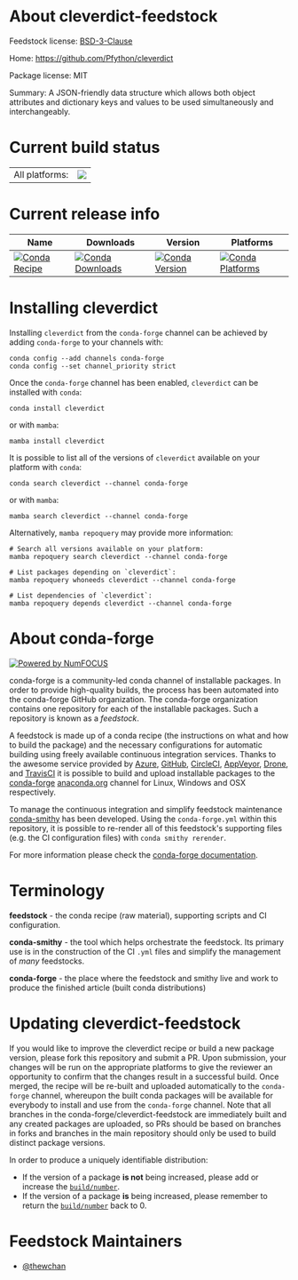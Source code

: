 About cleverdict-feedstock
==========================

Feedstock license: [BSD-3-Clause](https://github.com/conda-forge/cleverdict-feedstock/blob/main/LICENSE.txt)

Home: https://github.com/Pfython/cleverdict

Package license: MIT

Summary: A JSON-friendly data structure which allows both object attributes and dictionary keys and values to be used simultaneously and interchangeably.

Current build status
====================


<table><tr><td>All platforms:</td>
    <td>
      <a href="https://dev.azure.com/conda-forge/feedstock-builds/_build/latest?definitionId=17895&branchName=main">
        <img src="https://dev.azure.com/conda-forge/feedstock-builds/_apis/build/status/cleverdict-feedstock?branchName=main">
      </a>
    </td>
  </tr>
</table>

Current release info
====================

| Name | Downloads | Version | Platforms |
| --- | --- | --- | --- |
| [![Conda Recipe](https://img.shields.io/badge/recipe-cleverdict-green.svg)](https://anaconda.org/conda-forge/cleverdict) | [![Conda Downloads](https://img.shields.io/conda/dn/conda-forge/cleverdict.svg)](https://anaconda.org/conda-forge/cleverdict) | [![Conda Version](https://img.shields.io/conda/vn/conda-forge/cleverdict.svg)](https://anaconda.org/conda-forge/cleverdict) | [![Conda Platforms](https://img.shields.io/conda/pn/conda-forge/cleverdict.svg)](https://anaconda.org/conda-forge/cleverdict) |

Installing cleverdict
=====================

Installing `cleverdict` from the `conda-forge` channel can be achieved by adding `conda-forge` to your channels with:

```
conda config --add channels conda-forge
conda config --set channel_priority strict
```

Once the `conda-forge` channel has been enabled, `cleverdict` can be installed with `conda`:

```
conda install cleverdict
```

or with `mamba`:

```
mamba install cleverdict
```

It is possible to list all of the versions of `cleverdict` available on your platform with `conda`:

```
conda search cleverdict --channel conda-forge
```

or with `mamba`:

```
mamba search cleverdict --channel conda-forge
```

Alternatively, `mamba repoquery` may provide more information:

```
# Search all versions available on your platform:
mamba repoquery search cleverdict --channel conda-forge

# List packages depending on `cleverdict`:
mamba repoquery whoneeds cleverdict --channel conda-forge

# List dependencies of `cleverdict`:
mamba repoquery depends cleverdict --channel conda-forge
```


About conda-forge
=================

[![Powered by
NumFOCUS](https://img.shields.io/badge/powered%20by-NumFOCUS-orange.svg?style=flat&colorA=E1523D&colorB=007D8A)](https://numfocus.org)

conda-forge is a community-led conda channel of installable packages.
In order to provide high-quality builds, the process has been automated into the
conda-forge GitHub organization. The conda-forge organization contains one repository
for each of the installable packages. Such a repository is known as a *feedstock*.

A feedstock is made up of a conda recipe (the instructions on what and how to build
the package) and the necessary configurations for automatic building using freely
available continuous integration services. Thanks to the awesome service provided by
[Azure](https://azure.microsoft.com/en-us/services/devops/), [GitHub](https://github.com/),
[CircleCI](https://circleci.com/), [AppVeyor](https://www.appveyor.com/),
[Drone](https://cloud.drone.io/welcome), and [TravisCI](https://travis-ci.com/)
it is possible to build and upload installable packages to the
[conda-forge](https://anaconda.org/conda-forge) [anaconda.org](https://anaconda.org/)
channel for Linux, Windows and OSX respectively.

To manage the continuous integration and simplify feedstock maintenance
[conda-smithy](https://github.com/conda-forge/conda-smithy) has been developed.
Using the ``conda-forge.yml`` within this repository, it is possible to re-render all of
this feedstock's supporting files (e.g. the CI configuration files) with ``conda smithy rerender``.

For more information please check the [conda-forge documentation](https://conda-forge.org/docs/).

Terminology
===========

**feedstock** - the conda recipe (raw material), supporting scripts and CI configuration.

**conda-smithy** - the tool which helps orchestrate the feedstock.
                   Its primary use is in the construction of the CI ``.yml`` files
                   and simplify the management of *many* feedstocks.

**conda-forge** - the place where the feedstock and smithy live and work to
                  produce the finished article (built conda distributions)


Updating cleverdict-feedstock
=============================

If you would like to improve the cleverdict recipe or build a new
package version, please fork this repository and submit a PR. Upon submission,
your changes will be run on the appropriate platforms to give the reviewer an
opportunity to confirm that the changes result in a successful build. Once
merged, the recipe will be re-built and uploaded automatically to the
`conda-forge` channel, whereupon the built conda packages will be available for
everybody to install and use from the `conda-forge` channel.
Note that all branches in the conda-forge/cleverdict-feedstock are
immediately built and any created packages are uploaded, so PRs should be based
on branches in forks and branches in the main repository should only be used to
build distinct package versions.

In order to produce a uniquely identifiable distribution:
 * If the version of a package **is not** being increased, please add or increase
   the [``build/number``](https://docs.conda.io/projects/conda-build/en/latest/resources/define-metadata.html#build-number-and-string).
 * If the version of a package **is** being increased, please remember to return
   the [``build/number``](https://docs.conda.io/projects/conda-build/en/latest/resources/define-metadata.html#build-number-and-string)
   back to 0.

Feedstock Maintainers
=====================

* [@thewchan](https://github.com/thewchan/)

